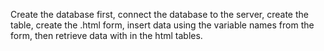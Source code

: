 Create the database first,
connect the database to the server,
create the table,
create the .html form,
insert data using the variable names from the form,
then retrieve data with in the html tables.
